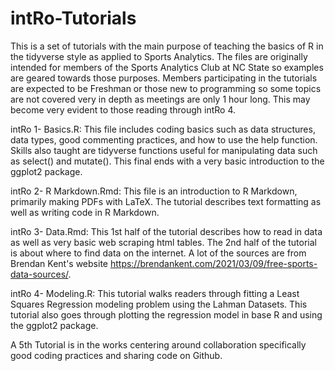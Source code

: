 # intRo-Tutorials

This is a set of tutorials with the main purpose of teaching the basics of R in the tidyverse style as applied to Sports Analytics. The files are originally intended for members of the Sports Analytics Club at NC State so examples are geared towards those purposes. Members participating in the tutorials are expected to be Freshman or those new to programming so some topics are not covered very in depth as meetings are only 1 hour long. This may become very evident to those reading through intRo 4. 

intRo 1- Basics.R: This file includes coding basics such as data structures, data types, good commenting practices, and how to use the help function. Skills also taught are tidyverse functions useful for manipulating data such as select() and mutate(). This final ends with a very basic introduction to the ggplot2 package.

intRo 2- R Markdown.Rmd: This file is an introduction to R Markdown, primarily making PDFs with LaTeX. The tutorial describes text formatting as well as writing code in R Markdown.

intRo 3- Data.Rmd: This 1st half of the tutorial describes how to read in data as well as very basic web scraping html tables. The 2nd half of the tutorial is about where to find data on the internet. A lot of the sources are from Brendan Kent's website https://brendankent.com/2021/03/09/free-sports-data-sources/.

intRo 4- Modeling.R: This tutorial walks readers through fitting a Least Squares Regression modeling problem using the Lahman Datasets. This tutorial also goes through plotting the regression model in base R and using the ggplot2 package.

A 5th Tutorial is in the works centering around collaboration specifically good coding practices and sharing code on Github.
